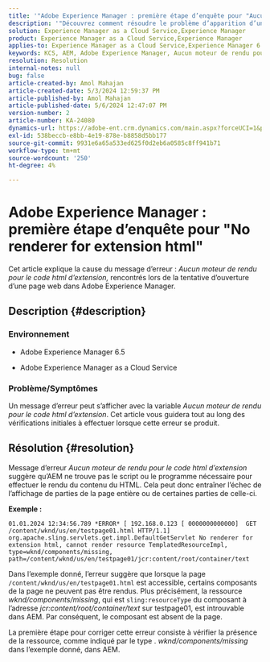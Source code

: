 ```yaml
---
title: '"Adobe Experience Manager : première étape d’enquête pour "Aucun moteur de rendu pour l’extension html"'
description: '"Découvrez comment résoudre le problème d’apparition d’une erreur : "Aucun moteur de rendu pour le code html d’extension" dans Adobe Experience Manager."'
solution: Experience Manager as a Cloud Service,Experience Manager
product: Experience Manager as a Cloud Service,Experience Manager
applies-to: Experience Manager as a Cloud Service,Experience Manager 6.5
keywords: KCS, AEM, Adobe Experience Manager, Aucun moteur de rendu pour l’extension, HTML, AEMaaCS
resolution: Resolution
internal-notes: null
bug: false
article-created-by: Amol Mahajan
article-created-date: 5/3/2024 12:59:37 PM
article-published-by: Amol Mahajan
article-published-date: 5/6/2024 12:47:07 PM
version-number: 2
article-number: KA-24080
dynamics-url: https://adobe-ent.crm.dynamics.com/main.aspx?forceUCI=1&pagetype=entityrecord&etn=knowledgearticle&id=5e145bf8-4c09-ef11-9f89-000d3a345e57
exl-id: 538beccb-e8bb-4e19-878e-b8858d5bb177
source-git-commit: 9931e6a65a533ed625f0d2eb6a0585c8ff941b71
workflow-type: tm+mt
source-wordcount: '250'
ht-degree: 4%

---
```


# Adobe Experience Manager : première étape d’enquête pour &quot;No renderer for extension html&quot;


Cet article explique la cause du message d’erreur : *Aucun moteur de rendu pour le code html d’extension,* rencontrés lors de la tentative d’ouverture d’une page web dans Adobe Experience Manager.

## Description {#description}


### <b>Environnement</b>

- Adobe Experience Manager 6.5


- Adobe Experience Manager as a Cloud Service




### <b>Problème/Symptômes</b>

Un message d’erreur peut s’afficher avec la variable *Aucun moteur de rendu pour le code html d’extension*. Cet article vous guidera tout au long des vérifications initiales à effectuer lorsque cette erreur se produit.


## Résolution {#resolution}


Message d’erreur *Aucun moteur de rendu pour le code html d’extension* suggère qu’AEM ne trouve pas le script ou le programme nécessaire pour effectuer le rendu du contenu du HTML. Cela peut donc entraîner l’échec de l’affichage de parties de la page entière ou de certaines parties de celle-ci.

<b>Exemple :</b>

`01.01.2024 12:34:56.789 *ERROR* [ 192.168.0.123 [ 0000000000000]  GET /content/wknd/us/en/testpage01.html HTTP/1.1]  org.apache.sling.servlets.get.impl.DefaultGetServlet No renderer for extension html, cannot render resource TemplatedResourceImpl, type=wknd/components/missing, path=/content/wknd/us/en/testpage01/jcr:content/root/container/text`



Dans l’exemple donné, l’erreur suggère que lorsque la page `/content/wknd/us/en/testpage01.html` est accessible, certains composants de la page ne peuvent pas être rendus. Plus précisément, la ressource *wknd/components/missing*, qui est `sling:resourceType` du composant à l’adresse *jcr:content/root/container/text* sur testpage01, est introuvable dans AEM. Par conséquent, le composant est absent de la page.



La première étape pour corriger cette erreur consiste à vérifier la présence de la ressource, comme indiqué par le type . *wknd/components/missing* dans l’exemple donné, dans AEM.
